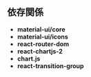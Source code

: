 ## 依存関係
* **material-ui/core**
* **material-ui/icons**
* **react-router-dom**
* **react-chartjs-2**
* **chart.js**
* **react-transition-group**